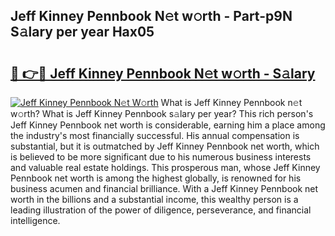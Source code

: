 ## Jeff Kinney Pennbook N𝚎t w𝚘rth - Part-p9N S𝚊lary per year Hax05

# <h2><a href="http://gc2ib9v.nevu.top/?p=Jeff+Kinney+Pennbook">🔗 👉🔴 Jeff Kinney Pennbook N𝚎t w𝚘rth - S𝚊lary</a></h2>

[![Jeff Kinney Pennbook N𝚎t W𝚘rth](https://i.imgur.com/Oavwk0R.jpeg)](http://gc2ib9v.nevu.top/?p=Jeff+Kinney+Pennbook)
What is Jeff Kinney Pennbook n𝚎t w𝚘rth? What is Jeff Kinney Pennbook s𝚊lary per year?
This rich person's Jeff Kinney Pennbook net worth is considerable, earning him a place among the industry's most financially successful. His annual compensation is substantial, but it is outmatched by Jeff Kinney Pennbook net worth, which is believed to be more significant due to his numerous business interests and valuable real estate holdings. This prosperous man, whose Jeff Kinney Pennbook net worth is among the highest globally, is renowned for his business acumen and financial brilliance. With a Jeff Kinney Pennbook net worth in the billions and a substantial income, this wealthy person is a leading illustration of the power of diligence, perseverance, and financial intelligence.
